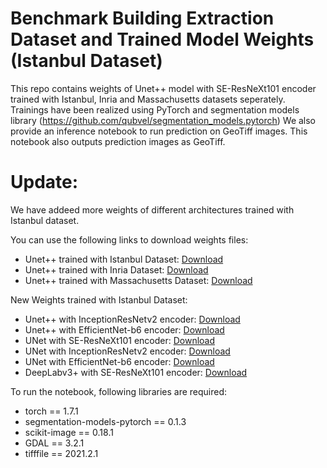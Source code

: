 # Benchmark Building Extraction Dataset and Trained Model Weights (Istanbul Dataset)

This repo contains weights of Unet++ model with SE-ResNeXt101 encoder trained with Istanbul, Inria and Massachusetts datasets seperately.
Trainings have been realized using PyTorch and segmentation models library (https://github.com/qubvel/segmentation_models.pytorch)
We also provide an inference notebook to run prediction on GeoTiff images. This notebook also outputs prediction images as GeoTiff.

# Update:
We have addeed more weights of different architectures trained with Istanbul dataset.

You can use the following links to download weights files:
- Unet++ trained with Istanbul Dataset: [Download](https://drive.google.com/file/d/1ue3w5UqLgd3e0nKfNIl4QmgswzA2wtRt/view?usp=sharing)
- Unet++ trained with Inria Dataset: [Download](https://drive.google.com/file/d/17SClh43guLZACAVOgnN4huhm7FCA0-OB/view?usp=sharing)
- Unet++ trained with Massachusetts Dataset: [Download](https://drive.google.com/file/d/1ZJfTTU92vPgKPUD0CT_93e3_vuohEhSp/view?usp=sharing)

New Weights trained with Istanbul Dataset:
- Unet++ with InceptionResNetv2 encoder: [Download](https://drive.google.com/file/d/1Fnegirgyhh9kuMGzXsBVCWLUavSOvYd7/view?usp=sharing)
- Unet++ with EfficientNet-b6 encoder: [Download](https://drive.google.com/file/d/1gPJkQjnVTr-4R8dwi6RdTDFbhB2UtcJJ/view?usp=sharing)
- UNet with SE-ResNeXt101 encoder: [Download](https://drive.google.com/file/d/1TUBiFYq_BI4N6iNtMcLuIK0GsGtyAw6f/view?usp=sharing)
- UNet with InceptionResNetv2 encoder: [Download](https://drive.google.com/file/d/14p0XaGcnqi45_yL1OgTzNSNsK7Y4Mwr-/view?usp=sharing)
- UNet with EfficientNet-b6 encoder: [Download](https://drive.google.com/file/d/1zkHMfWW07qrr_jLSyztrFR0kd-GKGIr7/view?usp=sharing)
- DeepLabv3+ with SE-ResNeXt101 encoder: [Download](https://drive.google.com/file/d/1Rh65zOo26Eilkeb_Zf_ZoSFfBEuuIhtx/view?usp=sharing)

To run the notebook, following libraries are required:
- torch == 1.7.1
- segmentation-models-pytorch == 0.1.3
- scikit-image == 0.18.1
- GDAL == 3.2.1
- tifffile == 2021.2.1
